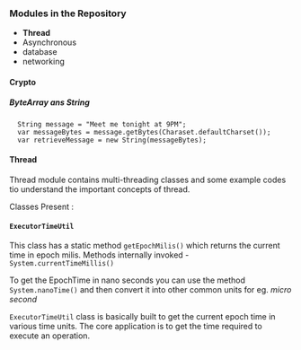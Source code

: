 ### Modules in the Repository ###


* **Thread**
* Asynchronous
* database
* networking


#### Crypto ####

##### ByteArray ans String ####

```
  String message = "Meet me tonight at 9PM";
  var messageBytes = message.getBytes(Charaset.defaultCharset());
  var retrieveMessage = new String(messageBytes);
```

#### Thread ####  

Thread module contains multi-threading classes and some example codes tio understand the important concepts of thread.

Classes Present :

#### `ExecutorTimeUtil` #### 

This class has a static method `getEpochMilis()` which returns the current time in epoch milis. 
Methods internally invoked - `System.currentTimeMillis()` 

To get the EpochTime in nano seconds you can use the method `System.nanoTime()` and then convert it into other common units for eg. _micro second_

`ExecutorTimeUtil` class is basically built to get the current epoch time in various time units. The core application is to get the time required to execute an operation.
